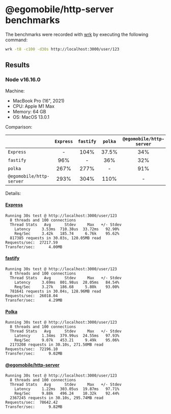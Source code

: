 # @egomobile/http-server benchmarks

The benchmarks were recorded with [wrk](https://github.com/wg/wrk) by executing the following command:

```bash
wrk -t8 -c100 -d30s http://localhost:3000/user/123
```

## Results

### Node v16.16.0

Machine:

- MacBook Pro (16", 2021)
- CPU: Apple M1 Max
- Memory: 64 GB
- OS: MacOS 13.0.1

Comparison:

| &nbsp;                   | `Express` | `fastify` | `polka` | `@egomobile/http-server` |
| ------------------------ | :-------: | :-------: | :-----: | :----------------------: |
| `Express`                |     -     |   104%    |  37.5%  |           34%            |
| `fastify`                |    96%    |     -     |   36%   |           32%            |
| `polka`                  |   267%    |   277%    |    -    |           91%            |
| `@egomobile/http-server` |   293%    |   304%    |  110%   |            -             |

Details:

#### [Express](https://expressjs.com/)

```
Running 30s test @ http://localhost:3000/user/123
  8 threads and 100 connections
  Thread Stats   Avg      Stdev     Max   +/- Stdev
    Latency     3.53ms  710.38us  33.72ms   92.90%
    Req/Sec     3.42k   185.74     6.76k    95.62%
  817385 requests in 30.03s, 120.05MB read
Requests/sec:  27217.59
Transfer/sec:      4.00MB
```

#### [fastify](https://github.com/fastify/fastify)

```
Running 30s test @ http://localhost:3000/user/123
  8 threads and 100 connections
  Thread Stats   Avg      Stdev     Max   +/- Stdev
    Latency     3.69ms  801.98us  28.05ms   84.54%
    Req/Sec     3.27k   186.68     5.80k    93.00%
  781641 requests in 30.04s, 128.96MB read
Requests/sec:  26018.04
Transfer/sec:      4.29MB
```

#### [Polka](https://github.com/lukeed/polka)

```
Running 30s test @ http://localhost:3000/user/123
  8 threads and 100 connections
  Thread Stats   Avg      Stdev     Max   +/- Stdev
    Latency     1.34ms  379.99us  24.55ms   97.93%
    Req/Sec     9.07k   453.21     9.49k    95.06%
  2173208 requests in 30.10s, 271.50MB read
Requests/sec:  72196.10
Transfer/sec:      9.02MB
```

#### [@egomobile/http-server](https://github.com/egomobile/node-http-server)

```
Running 30s test @ http://localhost:3000/user/123
  8 threads and 100 connections
  Thread Stats   Avg      Stdev     Max   +/- Stdev
    Latency     1.22ms  303.05us  19.87ms   97.71%
    Req/Sec     9.88k   496.24    10.32k    92.44%
  2367245 requests in 30.10s, 295.74MB read
Requests/sec:  78642.42
Transfer/sec:      9.82MB
```
